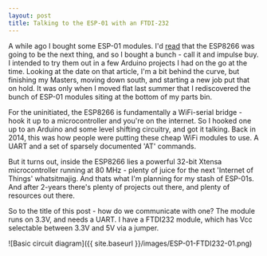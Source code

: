 ```yaml
---
layout: post
title: Talking to the ESP-01 with an FTDI-232
---
```


A while ago I bought some ESP-01 modules. I'd [read](https://hackaday.com/2014/08/26/new-chip-alert-the-esp8266-wifi-module-its-5/) that the ESP8266 was going to be the next thing, and so I bought a bunch - call it and impulse buy. I intended to try them out in a few Arduino projects I had on the go at the time. Looking at the date on that article, I'm a bit behind the curve, but finishing my Masters, moving down south, and starting a new job put that on hold. It was only when I moved flat last summer that I rediscovered the bunch of ESP-01 modules siting at the bottom of my parts bin. 


For the uninitiated, the ESP8266 is fundamentally a WiFi-serial bridge - hook it up to a microcontroller and you're on the internet. So I hooked one up to an Arduino and some level shifting circuitry, and got it talking. Back in 2014, this was how people were putting these cheap WiFi modules to use. A UART and a set of sparsely documented 'AT' commands.


But it turns out, inside the ESP8266 lies a powerful 32-bit Xtensa microcontroller running at 80 MHz - plenty of juice for the next 'Internet of Things' whatsitmajig. And thats what I'm planning for my stash of ESP-01s. And after 2-years there's plenty of projects out there, and plenty of resources out there.


So to the title of this post - how do we communicate with one? The module runs on 3.3V, and needs a UART. I have a FTDI232 module, which has Vcc selectable between 3.3V and 5V via a jumper. 


![Basic circuit diagram]({{ site.baseurl }}/images/ESP-01-FTDI232-01.png)

